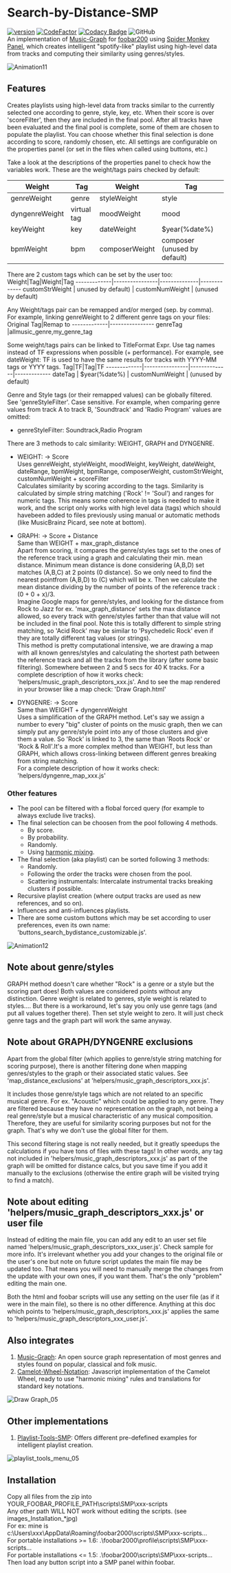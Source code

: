 # Search-by-Distance-SMP
[![version][version_badge]][changelog]
[![CodeFactor][codefactor_badge]](https://www.codefactor.io/repository/github/regorxxx/Search-by-Distance-SMP/overview/main)
[![Codacy Badge][codacy_badge]](https://www.codacy.com/gh/regorxxx/Search-by-Distance-SMP/dashboard?utm_source=github.com&amp;utm_medium=referral&amp;utm_content=regorxxx/Search-by-Distance-SMP&amp;utm_campaign=Badge_Grade)
![GitHub](https://img.shields.io/github/license/regorxxx/Search-by-Distance-SMP)  
An implementation of [Music-Graph](https://github.com/regorxxx/Music-Graph) for [foobar200](https://www.foobar2000.org) using [Spider Monkey Panel](https://theqwertiest.github.io/foo_spider_monkey_panel), which creates intelligent "spotify-like" playlist using high-level data from tracks and computing their similarity using genres/styles.

![Animation11](https://user-images.githubusercontent.com/83307074/116761198-80a8bd80-aa06-11eb-904c-b3d50905f6bd.gif)

## Features
Creates playlists using high-level data from tracks similar to the currently selected one according to genre, style, key, etc. When their score is over 'scoreFilter', then they are included in the final pool. After all tracks have been evaluated and the final pool is complete, some of them are chosen to populate the playlist. You can choose whether this final selection is done according to score, randomly chosen, etc. All settings are configurable on the properties panel (or set in the files when called using buttons, etc.)

Take a look at the descriptions of the properties panel to check how the variables work. These are the weight/tags pairs checked by default:

Weight|Tag|Weight|Tag
-------------|----------------|--------------|-------------
genreWeight | genre | styleWeight | style 
dyngenreWeight  | virtual tag	| moodWeight | mood
keyWeight | key | dateWeight	 | $year(%date%)
bpmWeight | bpm | composerWeight | composer (unused by default)
	
There are 2 custom tags which can be set by the user too:
Weight|Tag|Weight|Tag
-------------|----------------|--------------|-------------
customStrWeight | unused by default) | customNumWeight | (unused by default)	 
	
Any Weight/tags pair can be remapped and/or merged (sep. by comma). 
For example, linking genreWeight to 2 different genre tags on your files:
Original Tag|Remap to
-------------|----------------
genreTag |allmusic_genre,my_genre_tag
	
Some weight/tags pairs can be linked to TitleFormat Expr. Use tag names instead of TF expressions when possible (+ performance). 
For example, see dateWeight: TF is used to have the same results for tracks with YYYY-MM tags or YYYY tags.
Tag|TF|Tag|TF
-------------|----------------|--------------|-------------
dateTag | $year(%date%) | customNumWeight | (unused by default)	 
	
Genre and Style tags (or their remapped values) can be globally filtered. See 'genreStyleFilter'. Case sensitive.
For example, when comparing genre values from track A to track B, 'Soundtrack' and 'Radio Program' values are omitted:

* genreStyleFilter: Soundtrack,Radio Program
	
There are 3 methods to calc similarity: WEIGHT, GRAPH and DYNGENRE.

* WEIGHT: -> Score  
	Uses genreWeight, styleWeight, moodWeight, keyWeight, dateWeight, dateRange, bpmWeight, bpmRange, composerWeight, customStrWeight, customNumWeight + scoreFilter  
	Calculates similarity by scoring according to the tags. Similarity is calculated by simple string matching ('Rock' != 'Soul') and ranges for numeric tags. This means some coherence in tags is needed to make it work, and the script only works with high level data (tags) which should havebeen added to files previously using manual or automatic methods (like MusicBrainz Picard, see note at bottom).

* GRAPH: -> Score + Distance  
	Same than WEIGHT + max_graph_distance  
	Apart from scoring, it compares the genre/styles tags set to the ones of the reference track using a graph and calculating their min. mean distance. Minimum mean distance is done considering (A,B,D) set matches (A,B,C) at 2 points (0 distance). So we only need to find the nearest pointfrom (A,B,D) to (C) which will be x. Then we calculate the mean distance dividing by the number of points of the reference track : (0 + 0 + x)/3.  
  Imagine Google maps for genre/styles, and looking for the distance from Rock to Jazz for ex. 'max_graph_distance' sets the max distance allowed, so every track with genre/styles farther than that value will not be included in the final pool. Note this is totally different to simple string matching, so 'Acid Rock' may be similar to 'Psychedelic Rock' even if they are totally different tag values (or strings).  
  This method is pretty computational intensive, we are drawing a map with all known genres/styles and calculating the shortest path between the reference track and all the tracks from the library (after some basic filtering). Somewhere between 2 and 5 secs for 40 K tracks. 
  For a complete description of how it works check: 'helpers/music_graph_descriptors_xxx.js'.	And to see the map rendered in your browser like a map check: 'Draw Graph.html'
* DYNGENRE: -> Score  
	Same than WEIGHT + dyngenreWeight  
	Uses a simplification of the GRAPH method. Let's say we assign a number to every "big" cluster of points on the music graph, then we can simply	put any genre/style point into any of those clusters and give them a value. So 'Rock' is linked to 3, the same than 'Roots Rock' or 'Rock & Roll'.It's a more complex method than WEIGHT, but less than GRAPH, which allows cross-linking between different genres breaking from string matching.  
	For a complete description of how it works check: 'helpers/dyngenre_map_xxx.js'

### Other features 
* The pool can be filtered with a flobal forced query (for example to always exclude live tracks).
* The final selection can be choosen from the pool following 4 methods.
  * By score.
  * By probability.
  * Randomly.
  * Using [harmonic mixing](https://github.com/regorxxx/Camelot-Wheel-Notation).
* The final selection (aka playlist) can be sorted following 3 methods:
  *  Randomly.
  *  Following the order the tracks were chosen from the pool.
  *  Scattering instrumentals: Intercalate instrumental tracks breaking clusters if possible.
* Recursive playlist creation (where output tracks are used as new references, and so on).
* Influences and anti-influences playlists.
* There are some custom buttons which may be set according to user preferences, even its own name:  'buttons_search_bydistance_customizable.js'.

![Animation12](https://user-images.githubusercontent.com/83307074/116776801-073aba80-aa5a-11eb-8f3f-82e02ccf265e.gif)
	
## Note about genre/styles
GRAPH method doesn't care whether "Rock" is a genre or a style but the scoring part does! Both values are considered points without any distinction. Genre weight is related to genres, style weight is related to styles.... But there is a workaround, let's say you only use genre tags (and put all values
together there). Then set style weight to zero. It will just check genre tags and the graph part will work the same anyway.

## Note about GRAPH/DYNGENRE exclusions
Apart from the global filter (which applies to genre/style string matching for scoring purpose), there is another filtering done when mapping genres/styles to the graph or their associated static values. See 'map_distance_exclusions' at 'helpers/music_graph_descriptors_xxx.js'.  

It includes those genre/style tags which are not related to an specific musical genre. For ex. "Acoustic" which could be applied to any genre. They are filtered because they have no representation on the graph, not being a real genre/style but a musical characteristic of any musical composition. Therefore, they are useful for similarity scoring purposes but not for the graph. That's why we don't use the global filter for them.  

This second filtering stage is not really needed, but it greatly speedups the calculations if you have tons of files with these tags! In other words, any tag not included in 'helpers/music_graph_descriptors_xxx.js' as part of the graph will be omitted for distance calcs, but you save time if you add it manually to the exclusions (otherwise the entire graph will be visited trying to find a match).

## Note about editing 'helpers/music_graph_descriptors_xxx.js' or user file
Instead of editing the main file, you can add any edit to an user set file named 'helpers/music_graph_descriptors_xxx_user.js'. Check sample for more info. It's irrelevant whether you add your changes to the original file or the user's one but note on future script updates the main file may be updated too. That means you will need to manually merge the changes from the update with your own ones, if you want them. That's the only "problem" editing the main one.  

Both the html and foobar scripts will use any setting on the user file (as if it were in the main file), so there is no other difference.  Anything at this doc which points to 'helpers/music_graph_descriptors_xxx.js' applies the same to 'helpers/music_graph_descriptors_xxx_user.js'.

## Also integrates
 1. [Music-Graph](https://github.com/regorxxx/Music-Graph): An open source graph representation of most genres and styles found on popular, classical and folk music.
 2. [Camelot-Wheel-Notation](https://github.com/regorxxx/Camelot-Wheel-Notation): Javascript implementation of the Camelot Wheel, ready to use "harmonic mixing" rules and translations for standard key notations.

![Draw Graph_05](https://user-images.githubusercontent.com/83307074/116759506-fcecd200-aa01-11eb-8d2c-8a48ebcc73c0.gif)

## Other implementations
 1. [Playlist-Tools-SMP](https://github.com/regorxxx/Playlist-Tools-SMP): Offers different pre-defefined examples for intelligent playlist creation.

![playlist_tools_menu_05](https://user-images.githubusercontent.com/83307074/116759000-cebac280-aa00-11eb-8a81-9a450e13205a.gif)

## Installation
Copy all files from the zip into YOUR_FOOBAR_PROFILE_PATH\scripts\SMP\xxx-scripts  
Any other path WILL NOT work without editing the scripts. (see images\_Installation_*jpg)  
For ex: mine is c:\Users\xxx\AppData\Roaming\foobar2000\scripts\SMP\xxx-scripts\...  
For portable installations >= 1.6: .\foobar2000\profile\scripts\SMP\xxx-scripts\...  
For portable installations <= 1.5: .\foobar2000\scripts\SMP\xxx-scripts\...  
Then load any button script into a SMP panel within foobar.  

[changelog]: CHANGELOG.md
[version_badge]: https://img.shields.io/github/release/regorxxx/Search-by-Distance-SMP.svg
[codacy_badge]: https://api.codacy.com/project/badge/Grade/1677d2b0dee54548bf44614fcf808529
[codefactor_badge]: https://www.codefactor.io/repository/github/regorxxx/Search-by-Distance-SMP/badge/main
